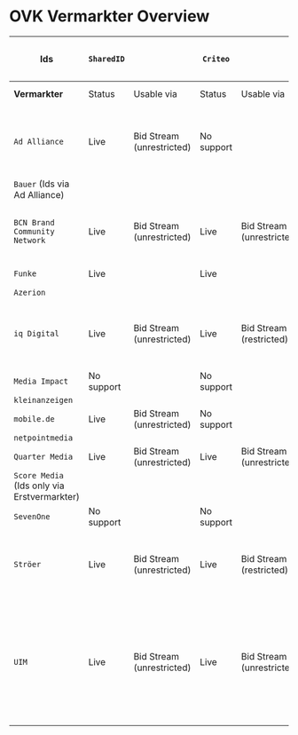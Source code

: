 # OVK Vermarkter Overview #


|        **Ids**                              | `SharedID` |                           | `Criteo`    |                                    |  `ID5`       |                                                          | `PPID (GAM)` |                                                    | `Panorama`   |                         | `Liveramp`   |                                   | `netID`    |                                                                                                                        | `EUID`      |                                  | `Utiq`      |                                                           | `First-Id`      |                                                          | `Proprietary ID 1`(further describe)                                 |                                              | `Proprietary ID 2`(further describe) |                     |    
| ------------------------------------------- |------------|---------------------------| ----------- |  --------------------------------- |------------- |  ------------------------------------------------------- |--------------|----------------------------------------------------| ------------ |  ---------------------- | ------------ |  -------------------------------- |------------|------------------------------------------------------------------------------------------------------------------------|-------------| -------------------------------- |-------------|  -------------------------------------------------------- | ----------------|----------------------------------------------------------|----------------------------------------------------------------------| -------------------------------------------- | ------------------------------------ |  ------------------ | 
| **Vermarkter**                              | Status     | Usable via                | Status      | Usable via                         | Status       | Usable via                                               | Status       | Usable via                                         | Status       | Usable via              | Status       | Usable via                        | Status     | Usable via                                                                                                             | Status      | Usable via                       | Status      | Usable via                                                |  Status         | Usable via                                               | Description                                                          | Usable via                                   | Description                          | Usable via          |   
| `Ad Alliance`                               | Live       | Bid Stream (unrestricted) | No support  |                                    | No support   |                                                          | Live         | Adserver                                           | No support   |                         | No support   |                                   | Live       | Bid Stream (restricted), Data Marketplace (Curation-SSP)                                                               | In-Progress |                                  | In-Progress |                                                           |                 |                                                          | RTL Household IDs                                                    | Internal only, audiences and martech         |                                      |                     |  
| `Bauer` (Ids via Ad Alliance)               |            |                           |             |                                    |              |                                                          |              |                                                    |              |                         |              |                                   |            |                                                                                                                        |             |                                  |             |                                                           |                 |                                                          |                                                                      |                                              |                                      |                     | 
| `BCN Brand Community Network`               | Live       | Bid Stream (unrestricted) | Live        | Bid Stream (unrestricted)          | Live         | Bid Stream (unrestricted)                                | Live         | - IO only (Adserver)<br />- Bid Stream (unrestricted)| No support   |                         | Live         | Bid Stream (unrestricted)         | No support |                                                                                                                        | Live        | Bid Stream (unrestricted)      | Live        | Bid Stream (unrestricted)                                 | No support      |                                                          | Own email hash based id                                              | - IO only (Adserver)<br />- Data Clean Room    |                                      |                     | 
| `Funke`                                     | Live       |                           | Live        |                                    | Live         |                                                          | Live         |                                                    | No support   |                         | Live         |                                   | No support |                                                                                                                        | In-Progress |                                  | In-Progress |                                                           |                 |                                                          |                                                                      |                                              |                                      |                     |
| `Azerion`                                   |            |                           |             |                                    |              |                                                          |              |                                                    |              |                         |              |                                   |            |                                                                                                                        |             |                                  |             |                                                           |                 |                                                          |                                                                      |                                              |                                      |                     |
| `iq Digital`                                | Live       | Bid Stream (unrestricted) | Live        | Bid Stream (restricted)            | Live         | Bid Stream (unrestricted)                                | Live         | - IO only (Adserver)                               | No support   |                         | support discontinued   |                         | No support |                                                                                                                        | In-Progress |                                  | Live        | Bid Stream (restricted)                                   | No Support      |                                                          | iq Profile IDs (e.g. Hashed e-mails, Phonenumbers, 1. Party Cookies) | Internal only, audiences and martech         |                                      |                     |
| `Media Impact`                              | No support |                           | No support  |                                    | No support   |                                                          | Live         |                                                    | No support   |                         | No support   |                                   | Live       |                                                                                                                        | No support  |                                  | Live        |                                                           |                 |                                                          |                                                                      |                                              |                                      |                     |
| `kleinanzeigen`                             |            |                           |             |                                    |              |                                                          |              |                                                    |              |                         |              |                                   |            |                                                                                                                        |             |                                  |             |                                                           |                 |                                                          |                                                                      |                                              |                                      |                     |
| `mobile.de`                                 | Live       | Bid Stream (unrestricted) | No support  |                                    | Live         | Bid Stream (unrestricted)                                | Live         | Bid Stream (restricted)                            | No support   |                         | No support      |                                | No support |                                                                                                                        | No support  |                                  | No support  |                                                           |                 |                                                          |                                                                      |                                              |                                      |                     |
| `netpointmedia`                             |            |                           |             |                                    |              |                                                          |              |                                                    |              |                         |              |                                   |            |                                                                                                                        |             |                                  |             |                                                           |                 |                                                          |                                                                      |                                              |                                      |                     |
| `Quarter Media`                             | Live       | Bid Stream (unrestricted) | Live        | Bid Stream (unrestricted)          | Live         | Bid Stream (unrestricted)                                | Live         | Bid Stream (restricted)                            | Live         | Bid Stream (restricted) | In-Progress  |                                   | No support |                                                                                                                        | No support  |                                  | In-Progress |                                                           |                 |                                                          |                                                                      |                                              |                                      |                     |
| `Score Media` (Ids only via Erstvermarkter) |            |                           |             |                                    |              |                                                          |              |                                                    |              |                         |              |                                   |            |                                                                                                                        |             |                                  |             |                                                           |                 |                                                          |                                                                      |                                              |                                      |                     |
| `SevenOne`                                  | No support |                           | No support  |                                    | No support   |                                                          | No support   |                                                    | No support   |                         | Live  |                                   |Live |                                                                                                                        | Live |                                  | No support  |                                                           |                 |                                                          |                                                                      |                                              |                                      |                     |
| `Ströer`                                    | Live       | Bid Stream (unrestricted) | Live        | Bid Stream (restricted)            | Live         | Bid Stream (restricted), Data Marketplace (Curation-SSP) | Live         | IO only (Adserver)                                 | No support   |                         | Live         | Bid Stream (restricted)           | Live       | Bid Stream (restricted)                                                                                                | In-Progress |                                  | Live (Test) | Bid Stream (restricted)                                   |                 |                                                          |                                                                      |                                              |                                      |                     |
| `UIM`                                       | Live       | Bid Stream (unrestricted) | Live        | Bid Stream (unrestricted)          | Live  |        Bid Stream (restricted), Data Marketplace (Curation-SSP), Data Marketplace (DSP) | Live         | Bid Stream (restricted)    | No Support   |                         | Live        |    Bid Stream (unrestricted)       | Live       | Bid Stream (deal id) Bid Stream (unrestricted) Data Marketplace (Curation-SSP)  Data Marketplace (DSP) Data Clean Room | Live       | Bid Stream (deal id) Bid Stream (unrestricted) Data Marketplace (Curation-SSP)  Data Marketplace (DSP) Data Clean Room |  No Support |                                                           |                 |                                                          |     No Support                                                       |                                              |     No Support                       |                     |
